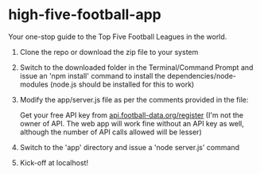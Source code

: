 # high-five-football-app
Your one-stop guide to the Top Five Football Leagues in the world.

1. Clone the repo or download the zip file to your system

2. Switch to the downloaded folder in the Terminal/Command Prompt and issue an 'npm install' command to install the dependencies/node-modules (node.js should be installed for this to work)
3. Modify the app/server.js file as per the comments provided in the file:

    Get your free API key from [api.football-data.org/register](http://api.football-data.org/register)
    (I'm not the owner of API. The web app will work fine without an API key as well, although the number of API calls allowed will be lesser)
    
4. Switch to the 'app' directory and issue a 'node server.js' command
5. Kick-off at localhost!